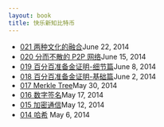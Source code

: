 ```yaml
---
layout: book
title: 快乐新知比特币
---
```


<ul class="listing">
	<li>
		<a href="021_two_cultures.html">021 两种文化的融合</a><span>June 22, 2014</span>
	</li>
	<li>
		<a href="020_p2p.html">020 分而不散的 P2P 网络</a><span>June 15, 2014</span>
	</li>
	<li>
		<a href="019_proof_of_reserve_2nd.html">019 百分百准备金证明-细节篇</a><span>June 8, 2014</span>
	</li>
	<li>
		<a href="018_proof_of_reserve.html">018 百分百准备金证明-基础篇</a><span>June 2, 2014</span>
	</li>
	<li>
		<a href="017_merkle_tree.html">017 Merkle Tree</a><span>May 30, 2014</span>	
	</li>
	<li>
		<a href="016_digi_sig.html">016 数字签名</a><span>May 17, 2014</span>
	</li>
	<li>
		<a href="015_crypto.html">015 加密通信</a><span>May 12, 2014</span>
	</li>
	<li>
		<a href="014_hash.html">014 哈希</a> <span>May 6, 2014</span>
	</li>
</ul>

